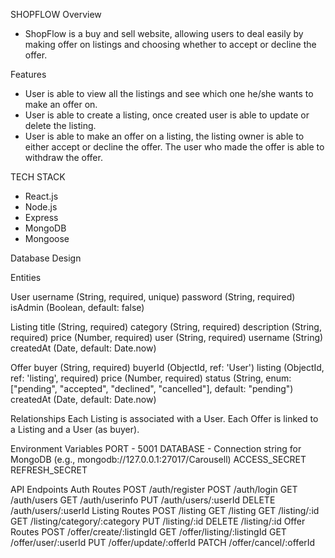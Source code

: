 SHOPFLOW
Overview

- ShopFlow is a buy and sell website, allowing users to deal easily by making offer on listings and choosing whether to accept or decline the offer.

Features

- User is able to view all the listings and see which one he/she wants to make an offer on.
- User is able to create a listing, once created user is able to update or delete the listing.
- User is able to make an offer on a listing, the listing owner is able to either accept or decline the offer. The user who made the offer is able to withdraw the offer.

TECH STACK

- React.js
- Node.js
- Express
- MongoDB
- Mongoose

Database Design

Entities

User
username (String, required, unique)
password (String, required)
isAdmin (Boolean, default: false)

Listing
title (String, required)
category (String, required)
description (String, required)
price (Number, required)
user (String, required)
username (String)
createdAt (Date, default: Date.now)

Offer
buyer (String, required)
buyerId (ObjectId, ref: 'User')
listing (ObjectId, ref: 'listing', required)
price (Number, required)
status (String, enum: ["pending", "accepted", "declined", "cancelled"], default: "pending")
createdAt (Date, default: Date.now)

Relationships
Each Listing is associated with a User.
Each Offer is linked to a Listing and a User (as buyer).

Environment Variables
PORT - 5001
DATABASE - Connection string for MongoDB (e.g., mongodb://127.0.0.1:27017/Carousell)
ACCESS_SECRET
REFRESH_SECRET

API Endpoints
Auth Routes
POST /auth/register
POST /auth/login
GET /auth/users
GET /auth/userinfo
PUT /auth/users/:userId
DELETE /auth/users/:userId
Listing Routes
POST /listing
GET /listing
GET /listing/:id
GET /listing/category/:category
PUT /listing/:id
DELETE /listing/:id
Offer Routes
POST /offer/create/:listingId
GET /offer/listing/:listingId
GET /offer/user/:userId
PUT /offer/update/:offerId
PATCH /offer/cancel/:offerId
